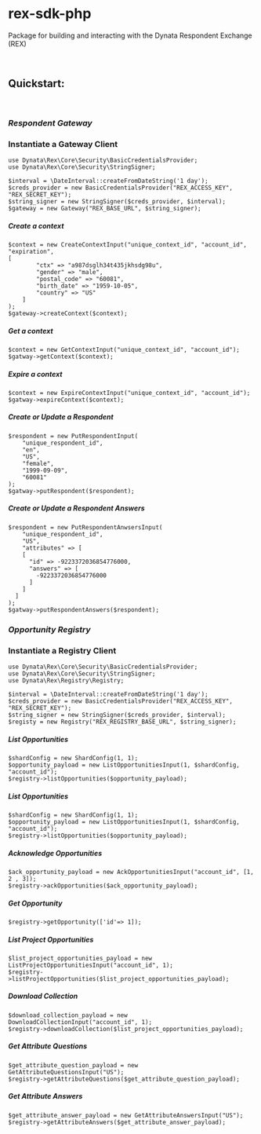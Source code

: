 # rex-sdk-php

Package for building and interacting with the Dynata Respondent Exchange (REX)

&nbsp;

## Quickstart:

&nbsp;

### *__Respondent Gateway__*
### Instantiate a Gateway Client
```
use Dynata\Rex\Core\Security\BasicCredentialsProvider;
use Dynata\Rex\Core\Security\StringSigner;

$interval = \DateInterval::createFromDateString('1 day');
$creds_provider = new BasicCredentialsProvider("REX_ACCESS_KEY", "REX_SECRET_KEY");
$string_signer = new StringSigner($creds_provider, $interval);
$gateway = new Gateway("REX_BASE_URL", $string_signer);

```

##### Create a context
```
$context = new CreateContextInput("unique_context_id", "account_id", "expiration", 
[
        "ctx" => "a987dsglh34t435jkhsdg98u",
        "gender" => "male",
        "postal_code" => "60081",
        "birth_date" => "1959-10-05",
        "country" => "US"
    ]
);
$gateway->createContext($context);
```

##### Get a context
```
$context = new GetContextInput("unique_context_id", "account_id");
$gatway->getContext($context);
```

##### Expire a context
```
$context = new ExpireContextInput("unique_context_id", "account_id");
$gatway->expireContext($context);
```

##### Create or Update a Respondent
```
$respondent = new PutRespondentInput(
    "unique_respondent_id",
    "en",
    "US",
    "female",
    "1999-09-09",
    "60081"
);
$gatway->putRespondent($respondent);
```

##### Create or Update a Respondent Answers
```
$respondent = new PutRespondentAnwsersInput(
    "unique_respondent_id",
    "US",
    "attributes" => [
    [
      "id" => -9223372036854776000,
      "answers" => [
        -9223372036854776000
      ]
    ]
  ]
);
$gatway->putRespondentAnswers($respondent);
```

### *__Opportunity Registry__*
### Instantiate a Registry Client

```
use Dynata\Rex\Core\Security\BasicCredentialsProvider;
use Dynata\Rex\Core\Security\StringSigner;
use Dynata\Rex\Registry\Registry;

$interval = \DateInterval::createFromDateString('1 day');
$creds_provider = new BasicCredentialsProvider("REX_ACCESS_KEY", "REX_SECRET_KEY");
$string_signer = new StringSigner($creds_provider, $interval);
$registy = new Registry("REX_REGISTRY_BASE_URL", $string_signer);
```

##### List Opportunities
```
$shardConfig = new ShardConfig(1, 1);
$opportunity_payload = new ListOpportunitiesInput(1, $shardConfig, "account_id");
$registry->listOpportunities($opportunity_payload);
```

##### List Opportunities
```
$shardConfig = new ShardConfig(1, 1);
$opportunity_payload = new ListOpportunitiesInput(1, $shardConfig, "account_id");
$registry->listOpportunities($opportunity_payload);
```

##### Acknowledge Opportunities
```
$ack_opportunity_payload = new AckOpportunitiesInput("account_id", [1, 2 , 3]);
$registry->ackOpportunities($ack_opportunity_payload);
```
##### Get Opportunity
```
$registry->getOpportunity(['id'=> 1]);
```
##### List Project Opportunities
```
$list_project_opportunities_payload = new ListProjectOpportunitiesInput("account_id", 1);
$registry->listProjectOpportunities($list_project_opportunities_payload);
```
##### Download Collection
```
$download_collection_payload = new DownloadCollectionInput("account_id", 1);
$registry->downloadCollection($list_project_opportunities_payload);
```

##### Get Attribute Questions
```
$get_attribute_question_payload = new GetAttributeQuestionsInput("US");
$registry->getAttributeQuestions($get_attribute_question_payload);
```
##### Get Attribute Answers
```
$get_attribute_answer_payload = new GetAttributeAnswersInput("US");
$registry->getAttributeAnswers($get_attribute_answer_payload);
```
